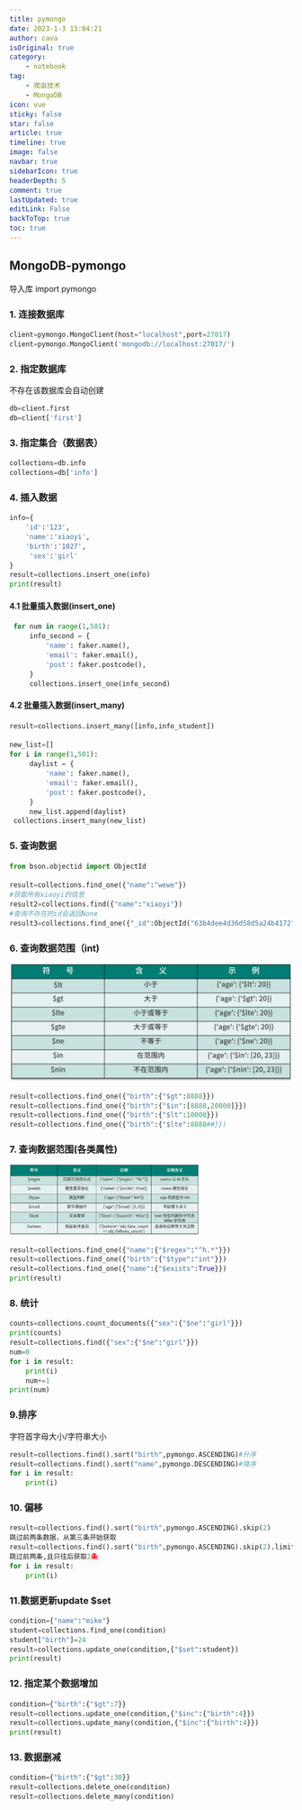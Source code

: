 ```yaml
---
title: pymongo
date: 2023-1-3 13:04:21
author: cava
isOriginal: true
category: 
    - notebook
tag:
    - 爬虫技术
    - MongoDB
icon: vue
sticky: false
star: false
article: true
timeline: true
image: false
navbar: true
sidebarIcon: true
headerDepth: 5
comment: true
lastUpdated: true
editLink: False
backToTop: true
toc: true
---
```


##  MongoDB-pymongo

导入库 import pymongo

### 1. 连接数据库

```python
client=pymongo.MongoClient(host="localhost",port=27017)
client=pymongo.MongoClient('mongodb://localhost:27017/')
```

### 2. 指定数据库

不存在该数据库会自动创建

```python
db=client.first
db=client['first']
```

### 3. 指定集合（数据表）

```python
collections=db.info
collections=db['info']
```

### 4. 插入数据

```python
info={
    'id':'123',
    'name':'xiaoyi',
    'birth':'1027',
     'sex':'girl'
}
result=collections.insert_one(info)
print(result)
```

#### 4.1 批量插入数据(insert_one)

```python
 for num in range(1,501):
     info_second = {
         'name': faker.name(),
         'email': faker.email(),
         'post': faker.postcode(),
     }
     collections.insert_one(info_second)
```

#### 4.2 批量插入数据(insert_many)

```python
result=collections.insert_many([info,info_student])

new_list=[]
for i in range(1,501):
     daylist = {
         'name': faker.name(),
         'email': faker.email(),
         'post': faker.postcode(),
     }
     new_list.append(daylist)
 collections.insert_many(new_list)
```

### 5. 查询数据

```python
from bson.objectid import ObjectId

result=collections.find_one({"name":"wewe"})
#获取所有xiaoyi的信息
result2=collections.find({"name":"xiaoyi"})
#查询不存在的id会返回None
result3=collections.find_one({"_id":ObjectId("63b4dee4d36d58d5a24b4172")})
```

### 6. 查询数据范围（int)

<img src="./About_MGdb.assets/image-20230105010554145.png" alt="image-20230105010554145" style="zoom: 50%;" />

```python
result=collections.find_one({"birth":{"$gt":8888}})
result=collections.find_one({"birth":{"$in":[8888,20000]}})
result=collections.find_one({"birth":{"$lt":10000}})
result=collections.find_one({"birth":{"$lte":8888##}})
```

### 7. 查询数据范围(各类属性)

<img src="./About_MGdb.assets/image-20230105235613406.png" alt="image-20230105235613406" style="zoom: 33%;" />

```python
result=collections.find_one({"name":{"$regex":"^h.*"}})
result=collections.find_one({"birth":{"$type":"int"}})
result=collections.find_one({"name":{"$exists":True}})
print(result)
```

### 8. 统计

```python
counts=collections.count_documents({"sex":{"$ne":"girl"}})
print(counts)
result=collections.find({"sex":{"$ne":"girl"}})
num=0
for i in result:
    print(i)
    num+=1
print(num)
```

### 9.排序

字符首字母大小/字符串大小

```python
result=collections.find().sort("birth",pymongo.ASCENDING)#升序
result=collections.find().sort("name",pymongo.DESCENDING)#降序
for i in result:
    print(i)
```

### 10. 偏移

```python
result=collections.find().sort("birth",pymongo.ASCENDING).skip(2)
跳过前两条数据，从第三条开始获取
result=collections.find().sort("birth",pymongo.ASCENDING).skip(2).limit(2)
跳过前两条,且只往后获取2条
for i in result:
    print(i)
```

### 11.数据更新update  $set

```python
condition={"name":"mike"}
student=collections.find_one(condition)
student["birth"]=24
result=collections.update_one(condition,{"$set":student})
print(result)
```

### 12. 指定某个数据增加

```python
condition={"birth":{"$gt":7}}
result=collections.update_one(condition,{"$inc":{"birth":4}})
result=collections.update_many(condition,{"$inc":{"birth":4}})
print(result)
```

### 13. 数据删减

```python
condition={"birth":{"$gt":30}}
result=collections.delete_one(condition)
result=collections.delete_many(condition)
```



































